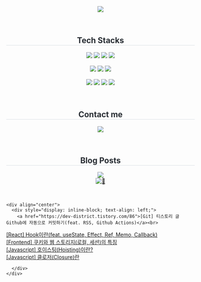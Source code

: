 
<div align="center">
  <!-- Welcome -->
  <img src="https://capsule-render.vercel.app/api?type=rounded&color=gradient&height=180&text=Hello%20I'm%20Emma&animation=fadeIn&fontColor=ffffff&fontSize=70" />
</div>
<br>
<br>

<div align="center">
  <h2 style="border-bottom: 1px solid #d8dee4; color: #282d33;">
    Tech Stacks
  </h2>
  <div style="margin: 0 auto; text-align: center;" align="center">
    <img src="https://img.shields.io/badge/Javascript-F7DF1E?style=for-the-badge&logo=Javascript&logoColor=white">
    <img src="https://img.shields.io/badge/React-61DAFB?style=for-the-badge&logo=React&logoColor=white">
    <img src="https://img.shields.io/badge/Next.js-000000?style=for-the-badge&logo=Next.js&logoColor=white">
    <img src="https://img.shields.io/badge/typescript-%233178C6.svg?&style=for-the-badge&logo=typescript&logoColor=white" />
    <!-- <img src="https://img.shields.io/badge/HTML5-E34F26?style=for-the-badge&logo=HTML5&logoColor=white"> -->
    <!-- <img src="https://img.shields.io/badge/CSS3-1572B6?style=for-the-badge&logo=CSS3&logoColor=white"> -->
    <br>
    <br>
    <img src="https://img.shields.io/badge/tailwind%20css-%2338B2AC.svg?&style=for-the-badge&logo=tailwind%20css&logoColor=white" />
    <img src="https://img.shields.io/badge/Prettier-F7B93E?style=for-the-badge&logo=Prettier&logoColor=white">
    <img src="https://img.shields.io/badge/Eslint-4B32C3?style=for-the-badge&logo=Eslint&logoColor=white">
    <br>
    <br>
    <img src="https://img.shields.io/badge/C-A8B9CC?style=for-the-badge&logo=C&logoColor=white">
    <img src="https://img.shields.io/badge/Java-007396?style=for-the-badge&logo=Java&logoColor=white">
    <img src="https://img.shields.io/badge/Python-3776AB?style=for-the-badge&logo=Python&logoColor=white">
    <img src="https://img.shields.io/badge/Firebase-FFCA28?style=for-the-badge&logo=Firebase&logoColor=white">
    <br>
  </div>
</div>
<br>
<br>

<div align="center">
  <h2 style="border-bottom: 1px solid #d8dee4; color: #282d33;">
    Contact me
  </h2>
  <div align="center">
    <a href="mailto:ojm5155@gmail.com">
      <img src="https://img.shields.io/badge/Gmail-EA4335?style=for-the-badge&logo=Gmail&logoColor=white&link=mailto:ojm5155@gmail.com">
    </a>
  </div>
</div>
<br>
<br>

<div align="center">
  <h2 style="border-bottom: 1px solid #d8dee4; color: #282d33;">
    Blog Posts
  </h2>
  <div align="center">
    <a href="https://dev-district.tistory.com">
      <img src="https://img.shields.io/badge/Tistory-000000?style=for-the-badge&logo=Tistory&logoColor=white&link=https://dev-district.tistory.com">
    </a>
  </div>
  <div align="center">
    <!-- Visitors -->
    <a href="https://myhits.vercel.app">
      <img src="https://myhits.vercel.app/api/hit/https%3A%2F%2Fgithub.com%2Fojm51?color=gray&label=👀&size=small" alt="👀" />
    </a>
  </div>
</div>
<br>
<br>

<!-- <div align="center">
  <h2 style="border-bottom: 1px solid #d8dee4; color: #282d33;">
    Stats
  </h2>
  <div align="center">
    <img src="https://github-readme-stats.vercel.app/api?username=ojm51&custom_title=ojm51's Github Stat&bg_color=180,000000,&title_color=000000&text_color=000000" />
    <img src="https://github-readme-stats.vercel.app/api/top-langs/?username=ojm51&layout=compact&bg_color=180,000000,&title_color=000000&text_color=000000" />
  </div>
</div>
<br>
<br> -->

    <div align="center">
      <div style="display: inline-block; text-align: left;">
        <a href="https://dev-district.tistory.com/86">[Git] 티스토리 글 Github에 자동으로 커밋하기(feat. RSS, Github Actions)</a><br>
<a href="https://dev-district.tistory.com/83">[React] Hook이란(feat. useState, Effect, Ref, Memo, Callback)</a><br>
<a href="https://dev-district.tistory.com/82">[Frontend] 쿠키와 웹 스토리지(로컬, 세션)의 특징</a><br>
<a href="https://dev-district.tistory.com/70">[Javascript] 호이스팅(Hoisting)이란?</a><br>
<a href="https://dev-district.tistory.com/81">[Javascript] 클로저(Closure)란</a><br>

      </div>
    </div>
    